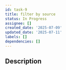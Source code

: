 ```yaml
---
id: task-9
title: filter by source
status: In Progress
assignee: []
created_date: '2025-07-09'
updated_date: '2025-07-11'
labels: []
dependencies: []
---
```


## Description

